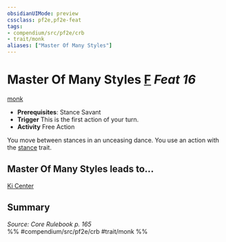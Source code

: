 ```yaml
---
obsidianUIMode: preview
cssclass: pf2e,pf2e-feat
tags:
- compendium/src/pf2e/crb
- trait/monk
aliases: ["Master Of Many Styles"]
---
```

# Master Of Many Styles  [F](/rules/core-rulebook/chapter-9-playing-the-game.md#Actions "Free Action") *Feat 16*  
[monk](/rules/traits/monk.md)  

- **Prerequisites**: Stance Savant
- **Trigger** This is the first action of your turn.
- **Activity** Free Action

You move between stances in an unceasing dance. You use an action with the [stance](/rules/traits/stance.md) trait.

## Master Of Many Styles leads to...

[Ki Center](/compendium/feats/ki-center-apg.md)

## Summary

*Source: Core Rulebook p. 165*  
%% #compendium/src/pf2e/crb #trait/monk %%